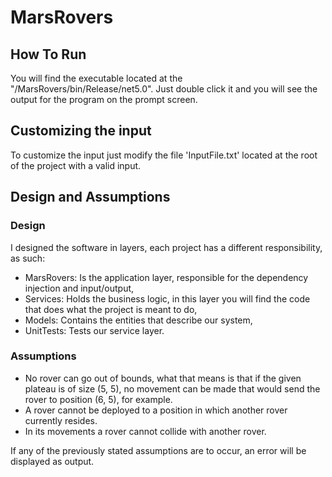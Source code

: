 # MarsRovers

## How To Run
You will find the executable located at the "/MarsRovers/bin/Release/net5.0".
Just double click it and you will see the output for the program on the prompt screen.

## Customizing the input
To customize the input just modify the file 'InputFile.txt' located at the root of the project with a valid input.

## Design and Assumptions

### Design
I designed the software in layers, each project has a different responsibility, as such:

- MarsRovers: Is the application layer, responsible for the dependency injection and input/output,
- Services: Holds the business logic, in this layer you will find the code that does what the project is meant to do,
- Models: Contains the entities that describe our system,
- UnitTests: Tests our service layer.

### Assumptions
- No rover can go out of bounds, what that means is that if the given plateau is of size (5, 5), no movement
can be made that would send the rover to position (6, 5), for example.
- A rover cannot be deployed to a position in which another rover currently resides.
- In its movements a rover cannot collide with another rover.

If any of the previously stated assumptions are to occur, an error will be displayed as output.

